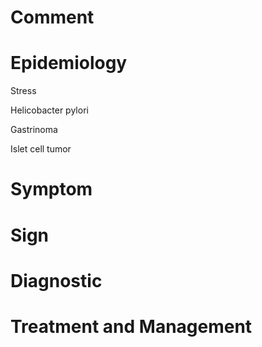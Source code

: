 # Comment

# Epidemiology

Stress

Helicobacter pylori

Gastrinoma

Islet cell tumor

# Symptom

# Sign

# Diagnostic

# Treatment and Management
